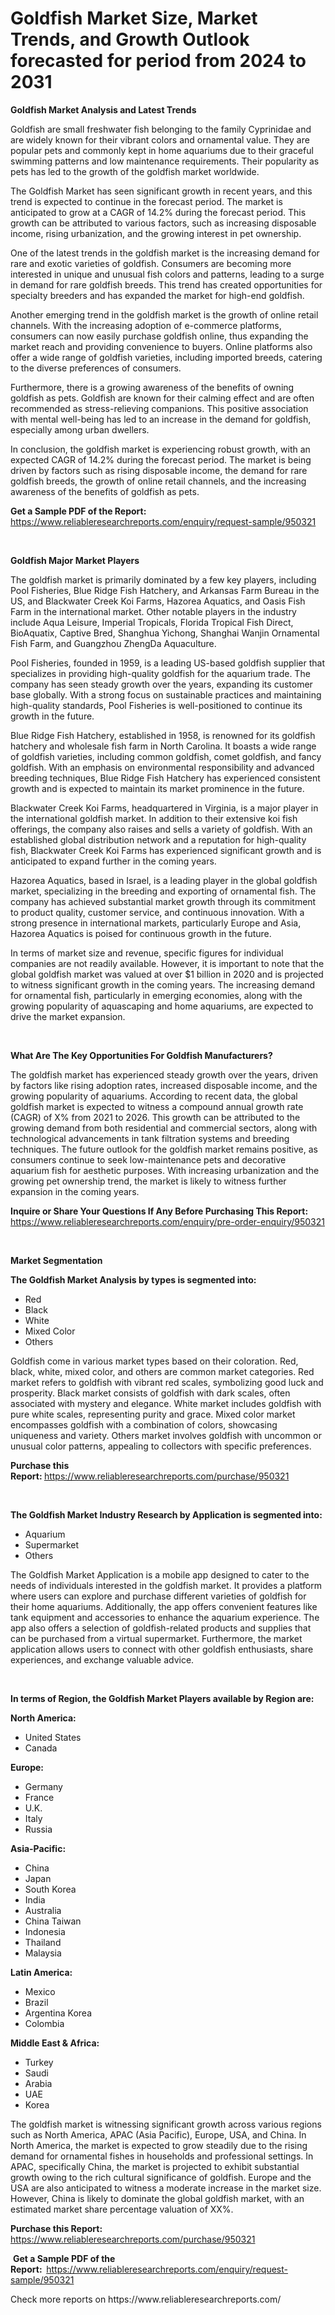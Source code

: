 <p><h1>Goldfish Market Size, Market Trends, and Growth Outlook forecasted for period from 2024 to 2031</h1></p><p><strong>Goldfish Market Analysis and Latest Trends</strong></p>
<p><p>Goldfish are small freshwater fish belonging to the family Cyprinidae and are widely known for their vibrant colors and ornamental value. They are popular pets and commonly kept in home aquariums due to their graceful swimming patterns and low maintenance requirements. Their popularity as pets has led to the growth of the goldfish market worldwide.</p><p>The Goldfish Market has seen significant growth in recent years, and this trend is expected to continue in the forecast period. The market is anticipated to grow at a CAGR of 14.2% during the forecast period. This growth can be attributed to various factors, such as increasing disposable income, rising urbanization, and the growing interest in pet ownership.</p><p>One of the latest trends in the goldfish market is the increasing demand for rare and exotic varieties of goldfish. Consumers are becoming more interested in unique and unusual fish colors and patterns, leading to a surge in demand for rare goldfish breeds. This trend has created opportunities for specialty breeders and has expanded the market for high-end goldfish.</p><p>Another emerging trend in the goldfish market is the growth of online retail channels. With the increasing adoption of e-commerce platforms, consumers can now easily purchase goldfish online, thus expanding the market reach and providing convenience to buyers. Online platforms also offer a wide range of goldfish varieties, including imported breeds, catering to the diverse preferences of consumers.</p><p>Furthermore, there is a growing awareness of the benefits of owning goldfish as pets. Goldfish are known for their calming effect and are often recommended as stress-relieving companions. This positive association with mental well-being has led to an increase in the demand for goldfish, especially among urban dwellers.</p><p>In conclusion, the goldfish market is experiencing robust growth, with an expected CAGR of 14.2% during the forecast period. The market is being driven by factors such as rising disposable income, the demand for rare goldfish breeds, the growth of online retail channels, and the increasing awareness of the benefits of goldfish as pets.</p></p>
<p><strong>Get a Sample PDF of the Report:&nbsp;</strong> <a href="https://www.reliableresearchreports.com/enquiry/request-sample/950321">https://www.reliableresearchreports.com/enquiry/request-sample/950321</a></p>
<p>&nbsp;</p>
<p><strong>Goldfish Major Market Players</strong></p>
<p><p>The goldfish market is primarily dominated by a few key players, including Pool Fisheries, Blue Ridge Fish Hatchery, and Arkansas Farm Bureau in the US, and Blackwater Creek Koi Farms, Hazorea Aquatics, and Oasis Fish Farm in the international market. Other notable players in the industry include Aqua Leisure, Imperial Tropicals, Florida Tropical Fish Direct, BioAquatix, Captive Bred, Shanghua Yichong, Shanghai Wanjin Ornamental Fish Farm, and Guangzhou ZhengDa Aquaculture.</p><p>Pool Fisheries, founded in 1959, is a leading US-based goldfish supplier that specializes in providing high-quality goldfish for the aquarium trade. The company has seen steady growth over the years, expanding its customer base globally. With a strong focus on sustainable practices and maintaining high-quality standards, Pool Fisheries is well-positioned to continue its growth in the future.</p><p>Blue Ridge Fish Hatchery, established in 1958, is renowned for its goldfish hatchery and wholesale fish farm in North Carolina. It boasts a wide range of goldfish varieties, including common goldfish, comet goldfish, and fancy goldfish. With an emphasis on environmental responsibility and advanced breeding techniques, Blue Ridge Fish Hatchery has experienced consistent growth and is expected to maintain its market prominence in the future.</p><p>Blackwater Creek Koi Farms, headquartered in Virginia, is a major player in the international goldfish market. In addition to their extensive koi fish offerings, the company also raises and sells a variety of goldfish. With an established global distribution network and a reputation for high-quality fish, Blackwater Creek Koi Farms has experienced significant growth and is anticipated to expand further in the coming years.</p><p>Hazorea Aquatics, based in Israel, is a leading player in the global goldfish market, specializing in the breeding and exporting of ornamental fish. The company has achieved substantial market growth through its commitment to product quality, customer service, and continuous innovation. With a strong presence in international markets, particularly Europe and Asia, Hazorea Aquatics is poised for continuous growth in the future.</p><p>In terms of market size and revenue, specific figures for individual companies are not readily available. However, it is important to note that the global goldfish market was valued at over $1 billion in 2020 and is projected to witness significant growth in the coming years. The increasing demand for ornamental fish, particularly in emerging economies, along with the growing popularity of aquascaping and home aquariums, are expected to drive the market expansion.</p></p>
<p>&nbsp;</p>
<p><strong>What Are The Key Opportunities For Goldfish Manufacturers?</strong></p>
<p><p>The goldfish market has experienced steady growth over the years, driven by factors like rising adoption rates, increased disposable income, and the growing popularity of aquariums. According to recent data, the global goldfish market is expected to witness a compound annual growth rate (CAGR) of X% from 2021 to 2026. This growth can be attributed to the growing demand from both residential and commercial sectors, along with technological advancements in tank filtration systems and breeding techniques. The future outlook for the goldfish market remains positive, as consumers continue to seek low-maintenance pets and decorative aquarium fish for aesthetic purposes. With increasing urbanization and the growing pet ownership trend, the market is likely to witness further expansion in the coming years.</p></p>
<p><strong>Inquire or Share Your Questions If Any Before Purchasing This Report:</strong> <a href="https://www.reliableresearchreports.com/enquiry/pre-order-enquiry/950321">https://www.reliableresearchreports.com/enquiry/pre-order-enquiry/950321</a></p>
<p>&nbsp;</p>
<p><strong>Market Segmentation</strong></p>
<p><strong>The Goldfish Market Analysis by types is segmented into:</strong></p>
<p><ul><li>Red</li><li>Black</li><li>White</li><li>Mixed Color</li><li>Others</li></ul></p>
<p><p>Goldfish come in various market types based on their coloration. Red, black, white, mixed color, and others are common market categories. Red market refers to goldfish with vibrant red scales, symbolizing good luck and prosperity. Black market consists of goldfish with dark scales, often associated with mystery and elegance. White market includes goldfish with pure white scales, representing purity and grace. Mixed color market encompasses goldfish with a combination of colors, showcasing uniqueness and variety. Others market involves goldfish with uncommon or unusual color patterns, appealing to collectors with specific preferences.</p></p>
<p><strong>Purchase this Report:&nbsp;</strong><a href="https://www.reliableresearchreports.com/purchase/950321">https://www.reliableresearchreports.com/purchase/950321</a></p>
<p>&nbsp;</p>
<p><strong>The Goldfish Market Industry Research by Application is segmented into:</strong></p>
<p><ul><li>Aquarium</li><li>Supermarket</li><li>Others</li></ul></p>
<p><p>The Goldfish Market Application is a mobile app designed to cater to the needs of individuals interested in the goldfish market. It provides a platform where users can explore and purchase different varieties of goldfish for their home aquariums. Additionally, the app offers convenient features like tank equipment and accessories to enhance the aquarium experience. The app also offers a selection of goldfish-related products and supplies that can be purchased from a virtual supermarket. Furthermore, the market application allows users to connect with other goldfish enthusiasts, share experiences, and exchange valuable advice.</p></p>
<p>&nbsp;</p>
<p><strong>In terms of Region, the Goldfish Market Players available by Region are:</strong></p>
<p>
    <p> <strong> North America: </strong>
        <ul>
            <li>United States</li>
            <li>Canada</li>
        </ul>
        </p> 
    <p> <strong> Europe: </strong>
        <ul>
            <li>Germany</li>
            <li>France</li>
            <li>U.K.</li>
            <li>Italy</li>
            <li>Russia</li>
        </ul>
        </p> 
    <p> <strong> Asia-Pacific: </strong>
        <ul>
            <li>China</li>
            <li>Japan</li>
            <li>South Korea</li>
            <li>India</li>
            <li>Australia</li>
            <li>China Taiwan</li>
            <li>Indonesia</li>
            <li>Thailand</li>
            <li>Malaysia</li>
        </ul>
        </p> 
    <p> <strong> Latin America: </strong>
        <ul>
            <li>Mexico</li>
            <li>Brazil</li>
            <li>Argentina Korea</li>
            <li>Colombia</li>
        </ul>
        </p> 
    <p> <strong> Middle East & Africa: </strong>
        <ul>
            <li>Turkey</li>
            <li>Saudi</li>
            <li>Arabia</li>
            <li>UAE</li>
            <li>Korea</li>
        </ul>
    </p>
    </p>
<p><p>The goldfish market is witnessing significant growth across various regions such as North America, APAC (Asia Pacific), Europe, USA, and China. In North America, the market is expected to grow steadily due to the rising demand for ornamental fishes in households and professional settings. In APAC, specifically China, the market is projected to exhibit substantial growth owing to the rich cultural significance of goldfish. Europe and the USA are also anticipated to witness a moderate increase in the market size. However, China is likely to dominate the global goldfish market, with an estimated market share percentage valuation of XX%.</p></p>
<p><strong>Purchase this Report: </strong><a href="https://www.reliableresearchreports.com/purchase/950321">https://www.reliableresearchreports.com/purchase/950321</a></p>
<p>&nbsp;<strong>Get a Sample PDF of the Report:&nbsp;&nbsp;</strong><a href="https://www.reliableresearchreports.com/enquiry/request-sample/950321">https://www.reliableresearchreports.com/enquiry/request-sample/950321</a></p>
<p><strong></strong></p>
<p>Check more reports on https://www.reliableresearchreports.com/</p>